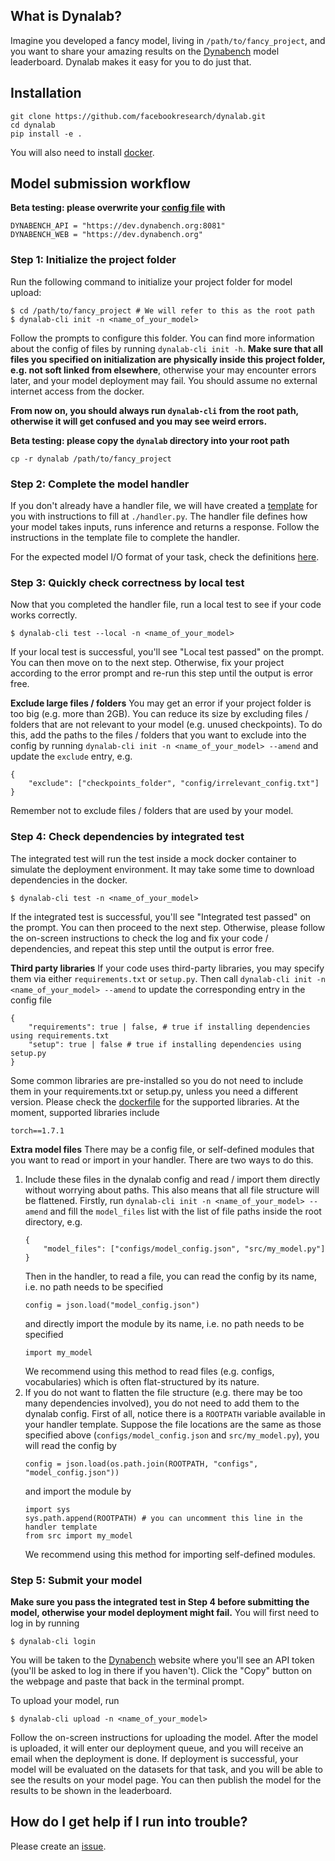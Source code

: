 ## What is Dynalab?
Imagine you developed a fancy model, living in `/path/to/fancy_project`, and you want to share your amazing results on the [Dynabench](www.dynabench.org) model leaderboard. Dynalab makes it easy for you to do just that.
## Installation

```
git clone https://github.com/facebookresearch/dynalab.git
cd dynalab
pip install -e .
```

You will also need to install [docker](https://docs.docker.com/get-docker/).

## Model submission workflow

**Beta testing: please overwrite your [config file](dynalab/config.py) with**
```
DYNABENCH_API = "https://dev.dynabench.org:8081"
DYNABENCH_WEB = "https://dev.dynabench.org"
```

### Step 1: Initialize the project folder
Run the following command to initialize your project folder for model upload:
```
$ cd /path/to/fancy_project # We will refer to this as the root path
$ dynalab-cli init -n <name_of_your_model>
```
Follow the prompts to configure this folder. You can find more information about the config of files by running `dynalab-cli init -h`. **Make sure that all files you specified on initialization are physically inside this project folder, e.g. not soft linked from elsewhere**, otherwise your may encounter errors later, and your model deployment may fail. You should assume no external internet access from the docker.

**From now on, you should always run `dynalab-cli` from the root path, otherwise it will get confused and you may see weird errors.**

**Beta testing: please copy the `dynalab` directory into your root path**
```
cp -r dynalab /path/to/fancy_project
```

### Step 2: Complete the model handler
If you don't already have a handler file, we will have created a [template](https://github.com/facebookresearch/dynalab/blob/master/dynalab/handler/handler.py.template) for you with instructions to fill at `./handler.py`. The handler file defines how your model takes inputs, runs inference and returns a response. Follow the instructions in the template file to complete the handler.

For the expected model I/O format of your task, check the definitions [here](dynalab/tasks/README.md).

### Step 3: Quickly check correctness by local test
Now that you completed the handler file, run a local test to see if your code works correctly.
```
$ dynalab-cli test --local -n <name_of_your_model>
```
If your local test is successful, you'll see "Local test passed" on the prompt. You can then move on to the next step. Otherwise, fix your project according to the error prompt and re-run this step until the output is error free.

**Exclude large files / folders**
You may get an error if your project folder is too big (e.g. more than 2GB). You can reduce its size by excluding files / folders that are not relevant to your model (e.g. unused checkpoints). To do this, add the paths to the files / folders that you want to exclude into the config by running `dynalab-cli init -n <name_of_your_model> --amend` and update the `exclude` entry, e.g.
```
{
    "exclude": ["checkpoints_folder", "config/irrelevant_config.txt"]
}
```
Remember not to exclude files / folders that are used by your model.

### Step 4: Check dependencies by integrated test
The integrated test will run the test inside a mock docker container to simulate the deployment environment. It may take some time to download dependencies in the docker.
```
$ dynalab-cli test -n <name_of_your_model>
```
If the integrated test is successful, you'll see "Integrated test passed" on the prompt. You can then proceed to the next step. Otherwise, please follow the on-screen instructions to check the log and fix your code / dependencies, and repeat this step until the output is error free.

**Third party libraries**
If your code uses third-party libraries, you may specify them via either `requirements.txt` or `setup.py`. Then call `dynalab-cli init -n <name_of_your_model> --amend` to update the corresponding entry in the config file
  ```
  {
      "requirements": true | false, # true if installing dependencies using requirements.txt
      "setup": true | false # true if installing dependencies using setup.py
  }
  ```
  Some common libraries are pre-installed so you do not need to include them in your requirements.txt or setup.py, unless you need a different version. Please check the [dockerfile](dynalab/dockerfiles/prod/Dockerfile) for the supported libraries. At the moment, supported libraries include
```
torch==1.7.1
```

**Extra model files**
There may be a config file, or self-defined modules that you want to read or import in your handler. There are two ways to do this.
1. Include these files in the dynalab config and read / import them directly without worrying about paths. This also means that all file structure will be flattened. Firstly, run `dynalab-cli init -n <name_of_your_model> --amend` and fill the `model_files` list with the list of file paths inside the root directory, e.g.
   ```
   {
       "model_files": ["configs/model_config.json", "src/my_model.py"]
   }
   ```
   Then in the handler, to read a file, you can read the config by its name, i.e. no path needs to be specified
   ```
   config = json.load("model_config.json")
   ```
   and directly import the module by its name, i.e. no path needs to be specified
   ```
   import my_model
   ```
   We recommend using this method to read files (e.g. configs, vocabularies) which is often flat-structured by its nature.
2. If you do not want to flatten the file structure (e.g. there may be too many dependencies involved), you do not need to add them to the dynalab config. First of all, notice there is a `ROOTPATH` variable available in your handler template. Suppose the file locations are the same as those specified above (`configs/model_config.json` and `src/my_model.py`), you will read the config by
   ```
   config = json.load(os.path.join(ROOTPATH, "configs", "model_config.json"))
   ```
   and import the module by
   ```
   import sys
   sys.path.append(ROOTPATH) # you can uncomment this line in the handler template
   from src import my_model
   ```
   We recommend using this method for importing self-defined modules.

### Step 5: Submit your model
**Make sure you pass the integrated test in Step 4 before submitting the model, otherwise your model deployment might fail.**
You will first need to log in by running
```
$ dynalab-cli login
```
You will be taken to the [Dynabench](www.dynabench.org) website where you'll see an API token (you'll be asked to log in there if you haven't). Click the "Copy" button on the webpage and paste that back in the terminal prompt.

To upload your model, run
```
$ dynalab-cli upload -n <name_of_your_model>
```
Follow the on-screen instructions for uploading the model. After the model is uploaded, it will enter our deployment queue, and you will receive an email when the deployment is done. If deployment is successful, your model will be evaluated on the datasets for that task, and you will be able to see the results on your model page. You can then publish the model for the results to be shown in the leaderboard.

## How do I get help if I run into trouble?
Please create an [issue](https://github.com/facebookresearch/dynalab/issues).
